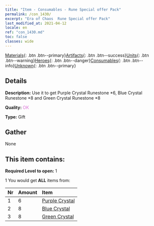 ```yaml
---
title: "Item - Consumables - Rune Special offer Pack"
permalink: /con_1430/
excerpt: "Era of Chaos  Rune Special offer Pack"
last_modified_at: 2021-04-12
locale: en
ref: "con_1430.md"
toc: false
classes: wide
---
```

 [Materials](/Items/){: .btn .btn--primary}[Artifacts](/Items/Artifacts/){: .btn .btn--success}[Units](/Items/Units/){: .btn .btn--warning}[Heroes](/Items/Heroes/){: .btn .btn--danger}[Consumables](/Items/Consumables/){: .btn .btn--info}[Unknown](/Items/Unknown/){: .btn .btn--primary}

## Details
 **Description:** Use it to get Purple Crystal Runestone *6, Blue Crystal Runestone *8 and Green Crystal Runestone *8

 **Quality:** <span style="color: #DA70D6">OK</span>

 **Type:** Gift

## Gather

  None

## This item contains:

 **Required Level to open:** 1

 1 You would get **ALL** items  from:

  | Nr | Amount |     Item    |
  |:---|:-------|:------------|
  | 1 | 6 | [Purple Crystal](/Items/con_720/) | 
  | 2 | 8 | [Blue Crystal](/Items/con_716/) | 
  | 3 | 8 | [Green Crystal](/Items/con_711/) | 
